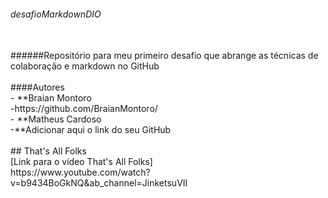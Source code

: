 ###### desafioMarkdownDIO
<br />
######Repositório para meu primeiro desafio que abrange as técnicas de colaboração e markdown no GitHub
<br />
<br />
####Autores
<br />
- **Braian Montoro
<br />
	-https://github.com/BraianMontoro/
<br />
- **Matheus Cardoso
<br />
	-**Adicionar aqui o link do seu GitHub
<br />
<br />
## That's All Folks
<br />
[Link para o vídeo That's All Folks] 
<br />
https://www.youtube.com/watch?v=b9434BoGkNQ&ab_channel=JinketsuVII